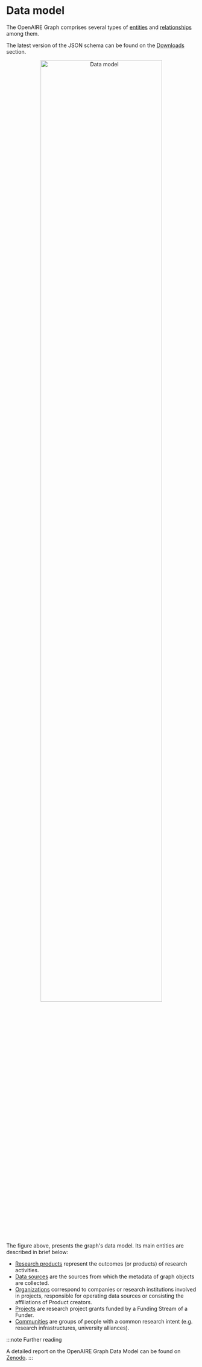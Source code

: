 # Data model

The OpenAIRE Graph comprises several types of [entities](../category/entities) and [relationships](/category/relationships) among them.

The latest version of the JSON schema can be found on the [Downloads](../downloads/full-graph) section.

<p align="center">
    <img loading="lazy" alt="Data model" src={require('../assets/img/data-model-3.png').default} width="80%" className="img_node_modules-@docusaurus-theme-classic-lib-theme-MDXComponents-Img-styles-module"/>
</p>

The figure above, presents the graph's data model. 
Its main entities are described in brief below:

* [Research products](./entities/research-product) represent the outcomes (or products) of research activities.
* [Data sources](./entities/data-source) are the sources from which the metadata of graph objects are collected. 
* [Organizations](./entities/organization) correspond to companies or research institutions involved in projects,
responsible for operating data sources or consisting the affiliations of Product creators.
* [Projects](./entities/project) are research project grants funded by a Funding Stream of a Funder.
* [Communities](./entities/community) are groups of people with a common research intent (e.g. research infrastructures, university alliances).

:::note Further reading

A detailed report on the OpenAIRE Graph Data Model can be found on [Zenodo](https://zenodo.org/record/2643199).
:::

